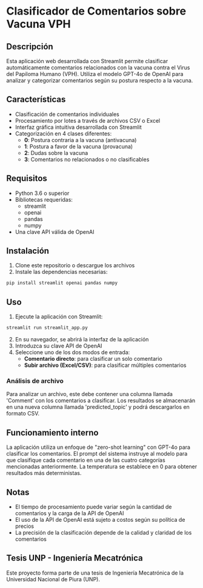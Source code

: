 # Clasificador de Comentarios sobre Vacuna VPH

## Descripción
Esta aplicación web desarrollada con Streamlit permite clasificar automáticamente comentarios relacionados con la vacuna contra el Virus del Papiloma Humano (VPH). Utiliza el modelo GPT-4o de OpenAI para analizar y categorizar comentarios según su postura respecto a la vacuna.

## Características
- Clasificación de comentarios individuales
- Procesamiento por lotes a través de archivos CSV o Excel
- Interfaz gráfica intuitiva desarrollada con Streamlit
- Categorización en 4 clases diferentes:
  - **0**: Postura contraria a la vacuna (antivacuna)
  - **1**: Postura a favor de la vacuna (provacuna)
  - **2**: Dudas sobre la vacuna
  - **3**: Comentarios no relacionados o no clasificables

## Requisitos
- Python 3.6 o superior
- Bibliotecas requeridas:
  - streamlit
  - openai
  - pandas
  - numpy
- Una clave API válida de OpenAI

## Instalación

1. Clone este repositorio o descargue los archivos
2. Instale las dependencias necesarias:

```bash
pip install streamlit openai pandas numpy
```

## Uso

1. Ejecute la aplicación con Streamlit:

```bash
streamlit run streamlit_app.py
```

2. En su navegador, se abrirá la interfaz de la aplicación
3. Introduzca su clave API de OpenAI
4. Seleccione uno de los dos modos de entrada:
   - **Comentario directo**: para clasificar un solo comentario
   - **Subir archivo (Excel/CSV)**: para clasificar múltiples comentarios

### Análisis de archivo
Para analizar un archivo, este debe contener una columna llamada 'Comment' con los comentarios a clasificar. Los resultados se almacenarán en una nueva columna llamada 'predicted_topic' y podrá descargarlos en formato CSV.

## Funcionamiento interno

La aplicación utiliza un enfoque de "zero-shot learning" con GPT-4o para clasificar los comentarios. El prompt del sistema instruye al modelo para que clasifique cada comentario en una de las cuatro categorías mencionadas anteriormente. La temperatura se establece en 0 para obtener resultados más deterministas.

## Notas

- El tiempo de procesamiento puede variar según la cantidad de comentarios y la carga de la API de OpenAI
- El uso de la API de OpenAI está sujeto a costos según su política de precios
- La precisión de la clasificación depende de la calidad y claridad de los comentarios

## Tesis UNP - Ingeniería Mecatrónica

Este proyecto forma parte de una tesis de Ingeniería Mecatrónica de la Universidad Nacional de Piura (UNP).